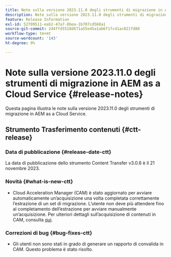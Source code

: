 ```yaml
---
title: Note sulla versione 2023.11.0 degli strumenti di migrazione in AEM as a Cloud Service
description: Note sulla versione 2023.11.0 degli strumenti di migrazione in AEM as a Cloud Service
feature: Release Information
exl-id: 52709511-eab2-47a7-8bea-1b707cd568a1
source-git-commit: 2d4ffd5518d671a55e45a1ab6f1fc41ac021fd80
workflow-type: tm+mt
source-wordcount: '143'
ht-degree: 9%

---
```


# Note sulla versione 2023.11.0 degli strumenti di migrazione in AEM as a Cloud Service {#release-notes}

Questa pagina illustra le note sulla versione 2023.11.0 degli strumenti di migrazione in AEM as a Cloud Service.

## Strumento Trasferimento contenuti {#ctt-release}

### Data di pubblicazione {#release-date-ctt}

La data di pubblicazione dello strumento Content Transfer v3.0.6 è il 21 novembre 2023.

### Novità {#what-is-new-ctt}

* Cloud Acceleration Manager (CAM) è stato aggiornato per avviare automaticamente un’acquisizione una volta completata correttamente l’estrazione di un set di migrazione. L’utente non deve più attendere fino al completamento dell’estrazione per avviare manualmente un’acquisizione. Per ulteriori dettagli sull’acquisizione di contenuti in CAM, consulta [qui](https://experienceleague.adobe.com/docs/experience-manager-cloud-service/content/migration-journey/cloud-migration/content-transfer-tool/ingesting-content.html#ingestion-process).

### Correzioni di bug {#bug-fixes-ctt}

* Gli utenti non sono stati in grado di generare un rapporto di convalida in CAM. Questo problema è stato risolto.
